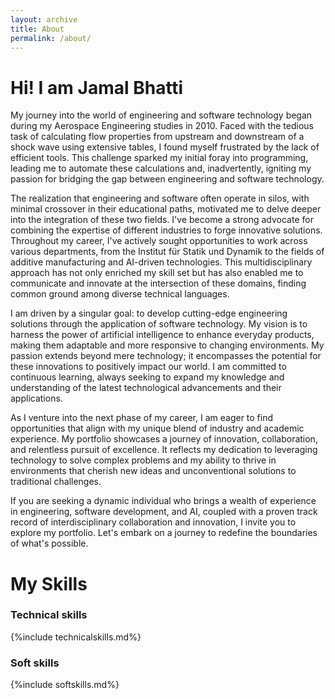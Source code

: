 ```yaml
---
layout: archive
title: About
permalink: /about/
---
```


# Hi! I am Jamal Bhatti
My journey into the world of engineering and software technology began during my Aerospace Engineering studies in 2010. Faced with the tedious task of calculating flow properties from upstream and downstream of a shock wave using extensive tables, I found myself frustrated by the lack of efficient tools. This challenge sparked my initial foray into programming, leading me to automate these calculations and, inadvertently, igniting my passion for bridging the gap between engineering and software technology.

The realization that engineering and software often operate in silos, with minimal crossover in their educational paths, motivated me to delve deeper into the integration of these two fields. I've become a strong advocate for combining the expertise of different industries to forge innovative solutions. Throughout my career, I've actively sought opportunities to work across various departments, from the Institut für Statik und Dynamik to the fields of additive manufacturing and AI-driven technologies. This multidisciplinary approach has not only enriched my skill set but has also enabled me to communicate and innovate at the intersection of these domains, finding common ground among diverse technical languages.

I am driven by a singular goal: to develop cutting-edge engineering solutions through the application of software technology. My vision is to harness the power of artificial intelligence to enhance everyday products, making them adaptable and more responsive to changing environments. My passion extends beyond mere technology; it encompasses the potential for these innovations to positively impact our world. I am committed to continuous learning, always seeking to expand my knowledge and understanding of the latest technological advancements and their applications.

As I venture into the next phase of my career, I am eager to find opportunities that align with my unique blend of industry and academic experience. My portfolio showcases a journey of innovation, collaboration, and relentless pursuit of excellence. It reflects my dedication to leveraging technology to solve complex problems and my ability to thrive in environments that cherish new ideas and unconventional solutions to traditional challenges.

If you are seeking a dynamic individual who brings a wealth of experience in engineering, software development, and AI, coupled with a proven track record of interdisciplinary collaboration and innovation, I invite you to explore my portfolio. Let's embark on a journey to redefine the boundaries of what's possible.

# My Skills
### Technical skills

{%include technicalskills.md%}

### Soft skills

{%include softskills.md%}